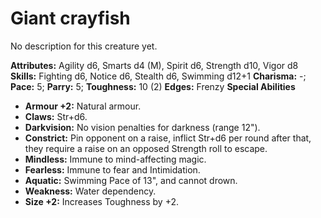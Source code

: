 # Giant crayfish

No description for this creature yet.

**Attributes:** Agility d6, Smarts d4 (M), Spirit d6, Strength d10,
Vigor d8
**Skills:** Fighting d6, Notice d6, Stealth d6, Swimming d12+1
**Charisma:** -; **Pace:** 5; **Parry:** 5; **Toughness:** 10 (2)
**Edges:** Frenzy
**Special Abilities**

- **Armour +2:** Natural armour.
- **Claws:** Str+d6.
- **Darkvision:** No vision penalties for darkness (range 12").
- **Constrict:** Pin opponent on a raise, inflict Str+d6 per round after
that, they require a raise on an opposed Strength roll to escape.
- **Mindless:** Immune to mind-affecting magic.
- **Fearless:** Immune to fear and Intimidation.
- **Aquatic:** Swimming Pace of 13", and cannot drown.
- **Weakness:** Water dependency.
- **Size +2:** Increases Toughness by +2.
